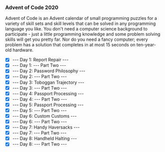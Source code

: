### Advent of Code 2020
Advent of Code is an Advent calendar of small programming puzzles for a variety of skill sets and skill levels that can be solved in any programming language you like.
You don't need a computer science background to participate - just a little programming knowledge and some problem solving skills will get you pretty far. Nor do you need a fancy computer; every problem has a solution that completes in at most 15 seconds on ten-year-old hardware.
- [x]  --- Day 1: Report Repair ---
- [x]  --- Day 1: --- Part Two ---
- [x]  --- Day 2: Password Philosophy ---
- [x]  --- Day 2: --- Part Two ---
- [x]  --- Day 3: Toboggan Trajectory ---
- [x]  --- Day 3: --- Part Two ---
- [x]  --- Day 4:  Passport Processing ---
- [x]  --- Day 4: --- Part Two ---
- [x]  --- Day 5: Passport Processing ---
- [x]  --- Day 5: --- Part Two ---
- [x]  --- Day 6: Custom Customs ---
- [x]  --- Day 6: --- Part Two ---
- [x]  --- Day 7: Handy Haversacks ---
- [x]  --- Day 7: --- Part Two ---
- [x]  --- Day 8: Handheld Halting ---
- [x]  --- Day 8: --- Part Two ---